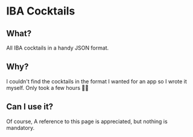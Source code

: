 # IBA Cocktails

## What?
All IBA cocktails in a handy JSON format.

## Why?
I couldn't find the cocktails in the format I wanted for an app so I wrote it myself. Only took a few hours 🤷‍♂️

## Can I use it?
Of course, A reference to this page is appreciated, but nothing is mandatory.
